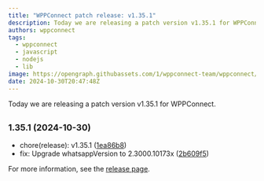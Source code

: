 ```yaml
---
title: "WPPConnect patch release: v1.35.1"
description: Today we are releasing a patch version v1.35.1 for WPPConnect.
authors: wppconnect
tags:
  - wppconnect
  - javascript
  - nodejs
  - lib
image: https://opengraph.githubassets.com/1/wppconnect-team/wppconnect/releases/tag/v1.35.1
date: 2024-10-30T20:47:48Z
---
```


Today we are releasing a patch version v1.35.1 for WPPConnect.

<!--truncate-->

## <small>1.35.1 (2024-10-30)</small>

* chore(release): v1.35.1 ([1ea86b8](https://github.com/wppconnect-team/wppconnect/commit/1ea86b8))
* fix: Upgrade whatsappVersion to 2.3000.10173x ([2b609f5](https://github.com/wppconnect-team/wppconnect/commit/2b609f5))

For more information, see the [release page](https://github.com/wppconnect-team/wppconnect/releases/tag/v1.35.1).